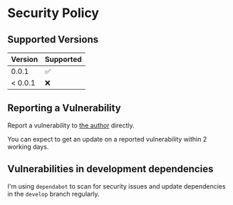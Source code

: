 # Security Policy

## Supported Versions

| Version | Supported          |
| ------- | ------------------ |
| 0.0.1   | :white_check_mark: |
| < 0.0.1 | :x:                |

## Reporting a Vulnerability

Report a vulnerability to [the author](https://about.me/davesag) directly.

You can expect to get an update on a reported vulnerability within 2 working days.

## Vulnerabilities in development dependencies

I'm using `dependabot` to scan for security issues and update dependencies in the `develop` branch regularly.
